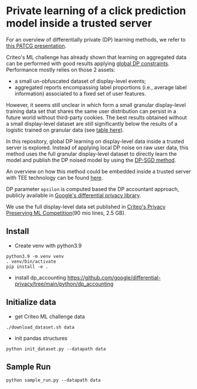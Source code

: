 
# Private learning of a click prediction model inside a trusted server

For an overview of differentially private (DP) learning methods, we refer to [this PATCG presentation](https://github.com/patcg/meetings/files/14936682/PATCG_Boston_private_learning.pdf).

Criteo's ML challenge has already shown that learning on aggregated data can be performed with good results applying [global DP constraints](https://techblog.criteo.com/results-from-the-criteo-adkdd-2021-challenge-50abc9fa3a6). Performance mostly relies on those 2 assets:

- a small un-obfuscated dataset of display-level events;
- aggregated reports encompassing label proportions (i.e., average label information) associated to a fixed set of user features.

However, it seems still unclear in which form a small granular display-level training data set that shares the same user distribution can persist in a future world without third-party cookies. 
The best results obtained without a small display-level dataset are still significantly below the results of a logistic trained on granular data (see [table here](https://github.com/criteo-research/ad_click_prediction_from_aggregated_data#criteo-privacy-preserving-ml-competition--adkdd)).

In this repository, global DP learning on display-level data inside a trusted server is explored. Instead of applying local DP noise on raw user data, this method uses the full granular display-level dataset to directly learn the model and publish the DP noised model by using the [DP-SGD method](https://arxiv.org/abs/1607.00133).

An overview on how this method could be embedded inside a trusted server with TEE technology can be found [here]( https://techblog.criteo.com/pets-in-advertising-scenarios-for-trusted-execution-environments-9d0264c57325).

DP parameter `epsilon` is computed based the DP accountant approach, publicly available in [Google's differential privacy library](https://github.com/google/differential-privacy/tree/main/python/dp_accounting).

We use the full display-level data set published in [Criteo's Privacy Preserving ML Competition](https://competitions.codalab.org/competitions/31485)(90 mio lines, 2.5 GB). 

## Install

- Create venv with python3.9
```
python3.9 -m venv venv
. venv/bin/activate
pip install -e .
```
- install dp_accounting
https://github.com/google/differential-privacy/tree/main/python/dp_accounting

## Initialize data 

- get Criteo ML challenge data
```
./download_dataset.sh data
```

- init pandas structures
```
python init_dataset.py --datapath data
```

## Sample Run 

```
python sample_run.py --datapath data
```